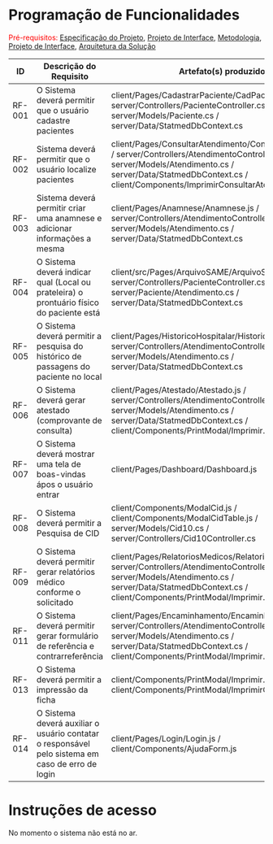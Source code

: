 # Programação de Funcionalidades

<span style="color:red">Pré-requisitos: <a href="2-Especificação do Projeto.md"> Especificação do Projeto</a></span>, <a href="3-Projeto de Interface.md"> Projeto de Interface</a>, <a href="4-Metodologia.md"> Metodologia</a>, <a href="3-Projeto de Interface.md"> Projeto de Interface</a>, <a href="5-Arquitetura da Solução.md"> Arquitetura da Solução</a>

|ID    | Descrição do Requisito  | Artefato(s) produzido(s) |
|------|-----------------------------------------|----|
|RF-001| O Sistema deverá permitir que o usuário cadastre pacientes | client/Pages/CadastrarPaciente/CadPaciente.js / server/Controllers/PacienteController.cs / server/Models/Paciente.cs / server/Data/StatmedDbContext.cs | 
|RF-002| Sistema deverá permitir que o usuário localize pacientes | client/Pages/ConsultarAtendimento/ConsultarAtendimento.js / server/Controllers/AtendimentoController.cs / server/Models/Atendimento.cs / server/Data/StatmedDbContext.cs / client/Components/ImprimirConsultarAtd.js |
|RF-003| Sistema deverá permitir criar uma anamnese e adicionar informações a mesma | client/Pages/Anamnese/Anamnese.js / server/Controllers/AtendimentoController.cs / server/Models/Atendimento.cs / server/Data/StatmedDbContext.cs |
|RF-004| O Sistema deverá indicar qual (Local ou prateleira) o prontuário físico do paciente está   | client/src/Pages/ArquivoSAME/ArquivoSame.js / server/Controllers/PacienteController.cs / server/Paciente/Atendimento.cs / server/Data/StatmedDbContext.cs | 
|RF-005| O Sistema deverá permitir a pesquisa do histórico de passagens do paciente no local | client/Pages/HistoricoHospitalar/HistoricoHospitalar.js / server/Controllers/AtendimentoController.cs / server/Models/Atendimento.cs / server/Data/StatmedDbContext.cs |
|RF-006| O Sistema deverá gerar atestado (comprovante de consulta) | client/Pages/Atestado/Atestado.js / server/Controllers/AtendimentoController.cs / server/Models/Atendimento.cs / server/Data/StatmedDbContext.cs / client/Components/PrintModal/Imprimir.js |
|RF-007| O Sistema deverá mostrar uma tela de boas-vindas ápos o usuário entrar | client/Pages/Dashboard/Dashboard.js | 
|RF-008| O Sistema deverá permitir a Pesquisa de CID | client/Components/ModalCid.js / client/Components/ModalCidTable.js / server/Models/Cid10.cs / server/Controllers/Cid10Controller.cs |
|RF-009| O Sistema deverá permitir gerar relatórios médico conforme o solicitado | client/Pages/RelatoriosMedicos/RelatoriosMedicos.js / server/Controllers/AtendimentoController.cs / server/Models/Atendimento.cs / server/Data/StatmedDbContext.cs / client/Components/PrintModal/Imprimir.js |
|RF-011| O Sistema deverá permitir gerar formulário de referência e contrarreferência | client/Pages/Encaminhamento/Encaminhamento.js / server/Controllers/AtendimentoController.cs / server/Models/Atendimento.cs / server/Data/StatmedDbContext.cs / client/Components/PrintModal/Imprimir.js | 
|RF-013| O Sistema deverá permitir a impressão da ficha | client/Components/PrintModal/Imprimir.js / client/Components/PrintModal/ImprimirConsultaAtd.js |
|RF-014| O Sistema deverá auxiliar o usuário contatar o responsável pelo sistema em caso de erro de login | client/Pages/Login/Login.js / client/Components/AjudaForm.js |

# Instruções de acesso

No momento o sistema não está no ar.

